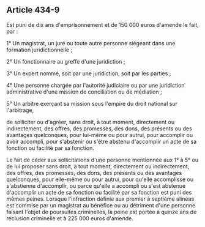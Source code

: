 Article 434-9
----
Est puni de dix ans d'emprisonnement et de 150 000 euros d'amende le fait, par :

1° Un magistrat, un juré ou toute autre personne siégeant dans une formation
juridictionnelle ;

2° Un fonctionnaire au greffe d'une juridiction ;

3° Un expert nommé, soit par une juridiction, soit par les parties ;

4° Une personne chargée par l'autorité judiciaire ou par une juridiction
administrative d'une mission de conciliation ou de médiation ;

5° Un arbitre exerçant sa mission sous l'empire du droit national sur
l'arbitrage,

de solliciter ou d'agréer, sans droit, à tout moment, directement ou
indirectement, des offres, des promesses, des dons, des présents ou des
avantages quelconques, pour lui-même ou pour autrui, pour accomplir ou avoir
accompli, pour s'abstenir ou s'être abstenu d'accomplir un acte de sa fonction
ou facilité par sa fonction.

Le fait de céder aux sollicitations d'une personne mentionnée aux 1° à 5° ou de
lui proposer sans droit, à tout moment, directement ou indirectement, des
offres, des promesses, des dons, des présents ou des avantages quelconques, pour
elle-même ou pour autrui, pour qu'elle accomplisse ou s'abstienne d'accomplir,
ou parce qu'elle a accompli ou s'est abstenue d'accomplir un acte de sa fonction
ou facilité par sa fonction est puni des mêmes peines. Lorsque l'infraction
définie aux premier à septième alinéas est commise par un magistrat au bénéfice
ou au détriment d'une personne faisant l'objet de poursuites criminelles, la
peine est portée à quinze ans de réclusion criminelle et à 225 000 euros
d'amende.
